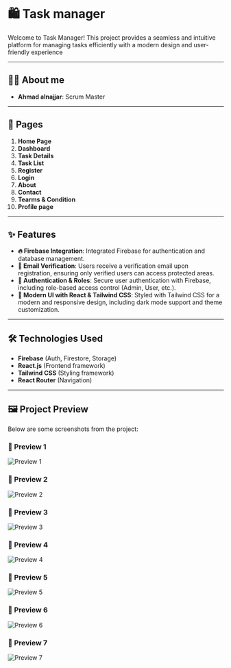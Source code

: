 # 🛍️ Task manager  

Welcome to Task Manager! This project provides a seamless and intuitive platform for managing tasks efficiently with a modern design and user-friendly experience  

---

## 👨‍💻 About me

- **Ahmad alnajjar**: Scrum Master  
---

## 📄 Pages  
1. **Home Page**  
2. **Dashboard**  
3. **Task Details**  
4. **Task List**  
5. **Register**  
6. **Login**  
7. **About**  
8. **Contact** 
9. **Tearms & Condition**
10. **Profile page**
 

---

## ✨ Features

- **🔥 Firebase Integration**: Integrated Firebase for authentication and database management.
- **📩 Email Verification**: Users receive a verification email upon registration, ensuring only verified users can access protected areas.
- **🔐 Authentication & Roles**: Secure user authentication with Firebase, including role-based access control (Admin, User, etc.).
- **🎨 Modern UI with React & Tailwind CSS**: Styled with Tailwind CSS for a modern and responsive design, including dark mode support and theme customization.

---

## 🛠️ Technologies Used  
- **Firebase** (Auth, Firestore, Storage)
- **React.js** (Frontend framework)
- **Tailwind CSS** (Styling framework)
- **React Router** (Navigation)

---

## 🖼️ Project Preview  
Below are some screenshots from the project:

### 📸 Preview 1  
![Preview 1](https://drive.google.com/uc?export=view&id=16LQqvUWxdo6HKs-_hf-N4aaNBj5QrYvE)

### 📸 Preview 2  
![Preview 2](https://drive.google.com/uc?export=view&id=1MSJktw9EbXQuvA9NPPenfa3cq6HGzbUU)

### 📸 Preview 3  
![Preview 3](https://drive.google.com/uc?export=view&id=1pATAUTUxVBSvsXDfdbadrsj8PlPFd6i4)

### 📸 Preview 4  
![Preview 4](https://drive.google.com/uc?export=view&id=1bZWtQwQMq57Xe5X7TG2QpfaBvoFoI7Fk)

### 📸 Preview 5  
![Preview 5](https://drive.google.com/uc?export=view&id=1sLLqSeI2aKUrDmR9NFiCKmY3mKkznTSb)

### 📸 Preview 6  
![Preview 6](https://drive.google.com/uc?export=view&id=1pj3ndTmpnd_0oq5HH5bTOdpkZ9DurQSz)

### 📸 Preview 7  
![Preview 7](https://drive.google.com/uc?export=view&id=1PrkkUW5xGWU7rLtYMFMr1RmQuJhVbhjk)

